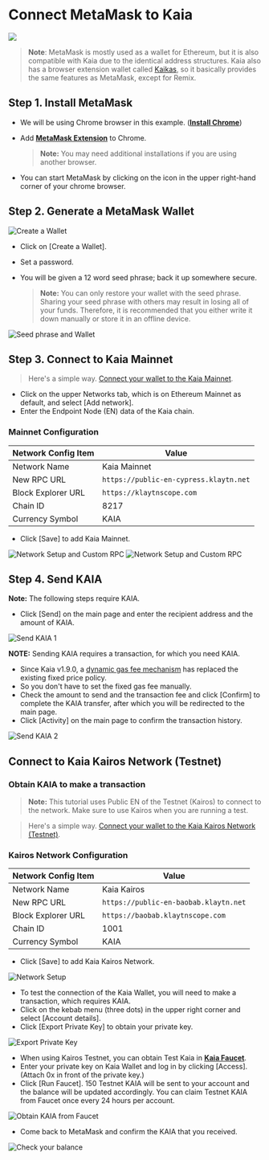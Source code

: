 # Connect MetaMask to Kaia

![](/img/banners/kaia-metamask.png)

> **Note**: MetaMask is mostly used as a wallet for Ethereum, but it is also compatible with Kaia due to the identical address structures. Kaia also has a browser extension wallet called [Kaikas](../tools/wallets/kaikas.md), so it basically provides the same features as MetaMask, except for Remix.

## Step 1. Install MetaMask <a href="#install-metamask" id="install-metamask"></a>

- We will be using Chrome browser in this example. ([**Install Chrome**](https://www.google.com/intl/en_us/chrome/))
- Add [**MetaMask Extension**](https://chrome.google.com/webstore/detail/metamask/nkbihfbeogaeaoehlefnkodbefgpgknn?hl=en) to Chrome.

  > **Note:** You may need additional installations if you are using another browser.
- You can start MetaMask by clicking on the icon in the upper right-hand corner of your chrome browser.

## Step 2. Generate a MetaMask Wallet <a href="#generate-a-metamask" id="generate-a-metamask"></a>

![Create a Wallet](/img/build/tutorials/new-to-metamask.png)

- Click on \[Create a Wallet].
- Set a password.
- You will be given a 12 word seed phrase; back it up somewhere secure.

  > **Note:** You can only restore your wallet with the seed phrase. Sharing your seed phrase with others may result in losing all of your funds. Therefore, it is recommended that you either write it down manually or store it in an offline device.

![Seed phrase and Wallet](/img/build/tutorials/metamask-secret-backup.png)

## Step 3. Connect to Kaia Mainnet <a href="#connect-to-kaia-mainnet" id="connect-to-kaia-mainnet"></a>

> Here's a simple way. [Connect your wallet to the Kaia Mainnet](https://chainlist.org/chain/8217).

- Click on the upper Networks tab, which is on Ethereum Mainnet as default, and select \[Add network].
- Enter the Endpoint Node (EN) data of the Kaia chain.

### Mainnet Configuration

| Network Config Item | Value                                  |
| ------------------- | -------------------------------------- |
| Network Name        | Kaia Mainnet                           |
| New RPC URL         | `https://public-en-cypress.klaytn.net` |
| Block Explorer URL  | `https://klaytnscope.com`              |
| Chain ID            | 8217                                   |
| Currency Symbol     | KAIA                                   |

- Click \[Save] to add Kaia Mainnet.

![Network Setup and Custom RPC](/img/build/tutorials/metamask-add-cypress-1.png) ![Network Setup and Custom RPC](/img/build/tutorials/metamask-add-cypress-2.png)

## Step 4. Send KAIA <a href="#send-klay" id="send-klay"></a>

**Note:** The following steps require KAIA.

- Click \[Send] on the main page and enter the recipient address and the amount of KAIA.

![Send KAIA 1](/img/build/tutorials/metamask-send-klay-1.png)

**NOTE:** Sending KAIA requires a transaction, for which you need KAIA.

- Since Kaia v1.9.0, a [dynamic gas fee mechanism](https://medium.com/klaytn/dynamic-gas-fee-pricing-mechanism-1dac83d2689) has replaced the existing fixed price policy.
- So you don't have to set the fixed gas fee manually.
- Check the amount to send and the transaction fee and click \[Confirm] to complete the KAIA transfer, after which you will be redirected to the main page.
- Click \[Activity] on the main page to confirm the transaction history.

![Send KAIA 2](/img/build/tutorials/metamask-send-klay-2.png)

## Connect to Kaia Kairos Network (Testnet) <a href="#connect-to-kaia-kairos-network-testnet" id="connect-to-kaia-kairos-network-testnet"></a>

### Obtain KAIA to make a transaction

> **Note:** This tutorial uses Public EN of the Testnet (Kairos) to connect to the network. Make sure to use Kairos when you are running a test.

> Here's a simple way. [Connect your wallet to the Kaia Kairos Network (Testnet)](https://chainlist.org/chain/1001).

### Kairos Network Configuration

| Network Config Item | Value                                 |
| ------------------- | ------------------------------------- |
| Network Name        | Kaia Kairos                           |
| New RPC URL         | `https://public-en-baobab.klaytn.net` |
| Block Explorer URL  | `https://baobab.klaytnscope.com `     |
| Chain ID            | 1001                                  |
| Currency Symbol     | KAIA                                  |

- Click \[Save] to add Kaia Kairos Network.

![Network Setup](/img/build/tutorials/connect-testnet-1.png)

- To test the connection of the Kaia Wallet, you will need to make a transaction, which requires KAIA.
- Click on the kebab menu (three dots) in the upper right corner and select \[Account details].
- Click \[Export Private Key] to obtain your private key.

![Export Private Key](/img/build/tutorials/connect-testnet-2.png)

- When using Kairos Testnet, you can obtain Test Kaia in [**Kaia Faucet**](https://baobab.wallet.klaytn.foundation/access?next=faucet).
- Enter your private key on Kaia Wallet and log in by clicking \[Access]. (Attach 0x in front of the private key.)
- Click \[Run Faucet]. 150 Testnet KAIA will be sent to your account and the balance will be updated accordingly. You can claim Testnet KAIA from Faucet once every 24 hours per account.

![Obtain KAIA from Faucet](/img/build/tutorials/connect-testnet-3.png)

- Come back to MetaMask and confirm the KAIA that you received.

![Check your balance](/img/build/tutorials/connect-testnet-4.png)
